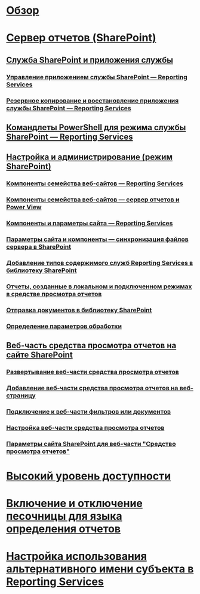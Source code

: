 # [Обзор](reporting-services-report-server.md)  
# [Сервер отчетов (SharePoint)](reporting-services-report-server-sharepoint-mode.md)  
## [Служба SharePoint и приложения службы](reporting-services-sharepoint-service-and-service-applications.md)  
### [Управление приложением службы SharePoint — Reporting Services](manage-a-reporting-services-sharepoint-service-application.md)  
### [Резервное копирование и восстановление приложения службы SharePoint — Reporting Services](backup-and-restore-reporting-services-sharepoint-service-applications.md)  
## [Командлеты PowerShell для режима службы SharePoint — Reporting Services](powershell-cmdlets-for-reporting-services-sharepoint-mode.md)  
## [Настройка и администрирование (режим SharePoint)](configuration-and-administration-of-a-report-server.md)  
### [Компоненты семейства веб-сайтов — Reporting Services](site-collection-features-reporting-services.md)  
### [Компоненты семейства веб-сайтов — сервер отчетов и Power View](site-collection-features-report-server-and-power-view.md)  
### [Компоненты и параметры сайта — Reporting Services](site-settings-and-features-reporting-services.md)  
### [Параметры сайта и компоненты — синхронизация файлов сервера в SharePoint](activate-the-report-server-file-sync-feature-in-sharepoint-ca.md)  
### [Добавление типов содержимого служб Reporting Services в библиотеку SharePoint](add-reporting-services-content-types-to-a-sharepoint-library.md)  
### [Отчеты, созданные в локальном и подключенном режимах в средстве просмотра отчетов](local-mode-vs-connected-mode-reports-in-the-report-viewer.md)  
### [Отправка документов в библиотеку SharePoint](upload-documents-to-a-sharepoint-library-reporting-services-in-sharepoint-mode.md)  
### [Определение параметров обработки](set-processing-options-reporting-services-in-sharepoint-integrated-mode.md)  
## [Веб-часть средства просмотра отчетов на сайте SharePoint](report-viewer-web-part-sharepoint-site.md)  
### [Развертывание веб-части средства просмотра отчетов](deploy-report-viewer-web-part.md)
### [Добавление веб-части средства просмотра отчетов на веб-страницу](add-report-viewer-web-part-to-page.md)
### [Подключение к веб-части фильтров или документов](connect-filter-or-documents-web-part-sharepoint-integrated-mode.md)  
### [Настройка веб-части средства просмотра отчетов](customize-the-report-viewer-web-part.md)  
### [Параметры сайта SharePoint для веб-части "Средство просмотра отчетов"](report-viewer-web-part-sharepoint-site-settings.md)
# [Высокий уровень доступности](high-availability-reporting-services.md)  
# [Включение и отключение песочницы для языка определения отчетов](enable-and-disable-rdl-sandboxing.md)  
# [Настройка использования альтернативного имени субъекта в Reporting Services](configure-reporting-services-to-use-a-subject-alternative-name.md)  
